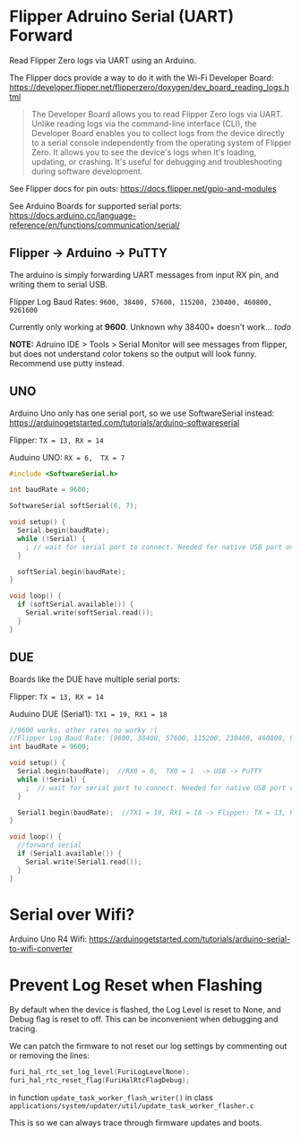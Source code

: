 # Flipper Adruino Serial (UART) Forward

Read Flipper Zero logs via UART using an Arduino. 

The Flipper docs provide a way to do it with the Wi-Fi Developer Board:
https://developer.flipper.net/flipperzero/doxygen/dev_board_reading_logs.html
>The Developer Board allows you to read Flipper Zero logs via UART. Unlike reading logs via the command-line interface (CLI), the Developer Board enables you to collect logs from the device directly to a serial console independently from the operating system of Flipper Zero. It allows you to see the device's logs when it's loading, updating, or crashing. It's useful for debugging and troubleshooting during software development.

See Flipper docs for pin outs: https://docs.flipper.net/gpio-and-modules

See Arduino Boards for supported serial ports: https://docs.arduino.cc/language-reference/en/functions/communication/serial/


## Flipper -> Arduino -> PuTTY

The arduino is simply forwarding UART messages from input RX pin, and writing them to serial USB.

Flipper Log Baud Rates: `9600, 38400, 57600, 115200, 230400, 460800, 9261600`

Currently only working at **9600**. Unknown why 38400+ doesn't work... *todo*

**NOTE:** Adruino IDE > Tools > Serial Monitor will see messages from flipper, but does not understand color tokens so the output will look funny. Recommend use putty instead.


UNO
-
Arduino Uno only has one serial port, so we use SoftwareSerial instead: https://arduinogetstarted.com/tutorials/arduino-softwareserial

Flipper: `TX = 13, RX = 14`

Auduino UNO: `RX = 6,  TX = 7`

```ino
#include <SoftwareSerial.h>

int baudRate = 9600;

SoftwareSerial softSerial(6, 7);

void setup() {
  Serial.begin(baudRate);
  while (!Serial) {
    ; // wait for serial port to connect. Needed for native USB port only
  }

  softSerial.begin(baudRate);
}

void loop() {
  if (softSerial.available()) {
    Serial.write(softSerial.read());
  }
}

```

DUE
-
Boards like the DUE have multiple serial ports:

Flipper: `TX = 13, RX = 14`

Auduino DUE (Serial1): `TX1 = 19, RX1 = 18`

```ino
//9600 works. other rates no worky :(
//Flipper Log Baud Rate: [9600, 38400, 57600, 115200, 230400, 460800, 9261600]
int baudRate = 9600;

void setup() {
  Serial.begin(baudRate);  //RX0 = 0,  TX0 = 1  -> USB -> PuTTY
  while (!Serial) {
    ;  // wait for serial port to connect. Needed for native USB port only
  }

  Serial1.begin(baudRate);  //TX1 = 19, RX1 = 18 -> Flipper: TX = 13, RX = 14
}

void loop() {
  //forward serial
  if (Serial1.available()) {
    Serial.write(Serial1.read());
  }
}
```


# Serial over Wifi?
Arduino Uno R4 Wifi: https://arduinogetstarted.com/tutorials/arduino-serial-to-wifi-converter 



# Prevent Log Reset when Flashing
By default when the device is flashed, the Log Level is reset to None, and Debug flag is reset to off. This can be inconvenient when debugging and tracing.

We can patch the firmware to not reset our log settings by commenting out or removing the lines:
```c
furi_hal_rtc_set_log_level(FuriLogLevelNone);
furi_hal_rtc_reset_flag(FuriHalRtcFlagDebug);
```

in function `update_task_worker_flash_writer()` in class `applications/system/updater/util/update_task_worker_flasher.c` 

This is so we can always trace through firmware updates and boots.

